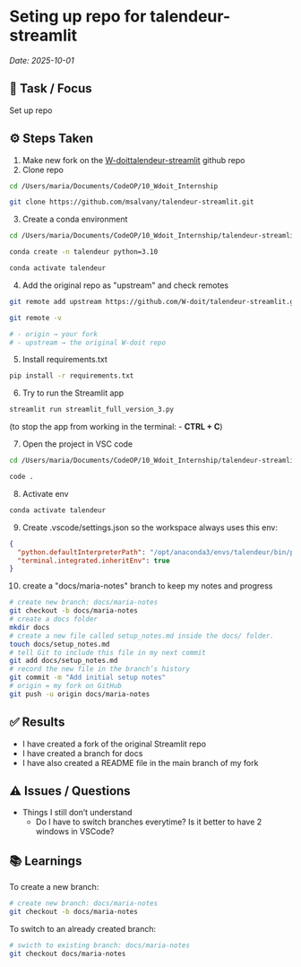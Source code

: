 # Seting up repo for talendeur-streamlit 

_Date: 2025-10-01_  

## 📝 Task / Focus
Set up repo

## ⚙️ Steps Taken
1. Make new fork on the [W-doit](https://github.com/W-doit)[talendeur-streamlit](https://github.com/W-doit/talendeur-streamlit) github repo
2. Clone repo
``` bash
cd /Users/maria/Documents/CodeOP/10_Wdoit_Internship

git clone https://github.com/msalvany/talendeur-streamlit.git
```
3. Create a conda environment 
``` bash
cd /Users/maria/Documents/CodeOP/10_Wdoit_Internship/talendeur-streamlit

conda create -n talendeur python=3.10

conda activate talendeur
```
4. Add the original repo as "upstream" and check remotes
```bash
git remote add upstream https://github.com/W-doit/talendeur-streamlit.git

git remote -v

# - origin → your fork
# - upstream → the original W-doit repo
```
5. Install requirements.txt
``` bash
pip install -r requirements.txt
```
6. Try to run the Streamlit app
```bash
streamlit run streamlit_full_version_3.py
```
(to stop the app from working in the terminal: - **CTRL + C**)

7. Open the project in VSC code
``` bash
cd /Users/maria/Documents/CodeOP/10_Wdoit_Internship/talendeur-streamlit

code .
```
8. Activate env
``` bash
conda activate talendeur
```

9. Create .vscode/settings.json so the workspace always uses this env:
``` json
{
  "python.defaultInterpreterPath": "/opt/anaconda3/envs/talendeur/bin/python",
  "terminal.integrated.inheritEnv": true
}
```
10. create a "docs/maria-notes"
 branch to keep my notes and progress
``` bash
# create new branch: docs/maria-notes
git checkout -b docs/maria-notes
# create a docs folder
mkdir docs
# create a new file called setup_notes.md inside the docs/ folder.
touch docs/setup_notes.md
# tell Git to include this file in my next commit
git add docs/setup_notes.md
# record the new file in the branch’s history
git commit -m "Add initial setup notes"
# origin = my fork on GitHub
git push -u origin docs/maria-notes
```


## ✅ Results
- I have created a fork of the original Streamlit repo
- I have created a branch for docs
- I have also created a README file in the main branch of my fork

##  ⚠️ Issues / Questions

- Things I still don’t understand
    - Do I have to switch branches everytime? Is it better to have 2 windows in VSCode?


## 📚 Learnings
To create a new branch:
``` bash
# create new branch: docs/maria-notes
git checkout -b docs/maria-notes
````
To switch to an already created branch:
``` bash
# swicth to existing branch: docs/maria-notes
git checkout docs/maria-notes  
````